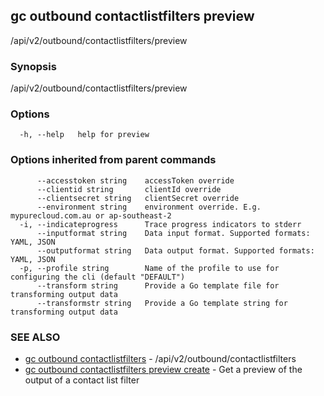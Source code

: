 ## gc outbound contactlistfilters preview

/api/v2/outbound/contactlistfilters/preview

### Synopsis

/api/v2/outbound/contactlistfilters/preview

### Options

```
  -h, --help   help for preview
```

### Options inherited from parent commands

```
      --accesstoken string    accessToken override
      --clientid string       clientId override
      --clientsecret string   clientSecret override
      --environment string    environment override. E.g. mypurecloud.com.au or ap-southeast-2
  -i, --indicateprogress      Trace progress indicators to stderr
      --inputformat string    Data input format. Supported formats: YAML, JSON
      --outputformat string   Data output format. Supported formats: YAML, JSON
  -p, --profile string        Name of the profile to use for configuring the cli (default "DEFAULT")
      --transform string      Provide a Go template file for transforming output data
      --transformstr string   Provide a Go template string for transforming output data
```

### SEE ALSO

* [gc outbound contactlistfilters](gc_outbound_contactlistfilters.html)	 - /api/v2/outbound/contactlistfilters
* [gc outbound contactlistfilters preview create](gc_outbound_contactlistfilters_preview_create.html)	 - Get a preview of the output of a contact list filter


